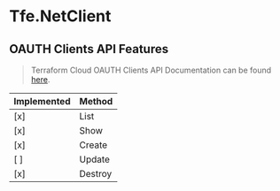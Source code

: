 # Tfe.NetClient

## OAUTH Clients API Features

> Terraform Cloud OAUTH Clients API Documentation can be found [here](https://www.terraform.io/docs/cloud/api/oauth-clients.html).

| Implemented  | Method           |
|------------- |------------------|
| [x]          | List             |
| [x]          | Show             |
| [x]          | Create           |
| [ ]          | Update           |
| [x]          | Destroy          |
